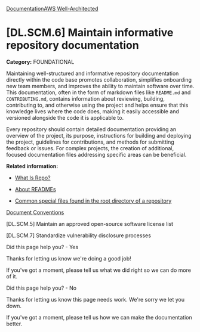 [Documentation](/index.html)[AWS Well-Architected](devops-guidance.html)

# [DL.SCM.6] Maintain informative repository documentation

**Category:** FOUNDATIONAL

Maintaining well-structured and informative repository documentation directly within the code base promotes collaboration, simplifies onboarding new team members, and improves the ability to maintain software over time. This documentation, often in the form of markdown files like `README.md` and `CONTRIBUTING.md`, contains information about reviewing, building, contributing to, and otherwise using the project and helps ensure that this knowledge lives where the code does, making it easily accessible and versioned alongside the code it is applicable to.

Every repository should contain detailed documentation providing an overview of the project, its purpose, instructions for building and deploying the project, guidelines for contributions, and methods for submitting feedback or issues. For complex projects, the creation of additional, focused documentation files addressing specific areas can be beneficial.

**Related information:**

* [What Is Repo?](https://aws.amazon.com/what-is/repo/)

* [About READMEs](https://docs.github.com/en/repositories/managing-your-repositorys-settings-and-features/customizing-your-repository/about-readmes)

* [Common special files found in the root directory of a repository](https://github.com/kmindi/special-files-in-repository-root)


[Document Conventions](/general/latest/gr/docconventions.html)

\[DL.SCM.5] Maintain an approved open-source software license list

\[DL.SCM.7] Standardize vulnerability disclosure processes

Did this page help you? - Yes

Thanks for letting us know we're doing a good job!

If you've got a moment, please tell us what we did right so we can do more of it.

Did this page help you? - No

Thanks for letting us know this page needs work. We're sorry we let you down.

If you've got a moment, please tell us how we can make the documentation better.</awsdocs-view></awsui-app-layout>